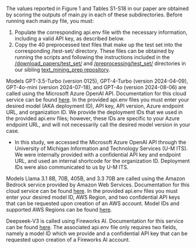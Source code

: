 The values reported in Figure 1 and Tables S1-S18 in our paper are obtained by scoring the outputs of main.py in each of these subdirectories. Before running each main.py file, you must:

1. Populate the corresponding api.env file with the necessary information, including a valid API key, as described below.
2. Copy the 40 preprocessed text files that make up the test set into the corresponding /test-set/ directory. These files can be obtained by running the scripts and following the instructions included in the [/download_papers/test_set/](https://github.com/benjww/text_mining_prep/tree/main/download_papers/test_set/) and [/preprocessing/test_set/](https://github.com/benjww/text_mining_prep/tree/main/preprocessing/test_set/) directories in our sibling [text_mining_prep repository](https://github.com/benjww/text_mining_prep/tree/main/).

Models GPT-3.5-Turbo (version 0125), GPT-4-Turbo (version 2024-04-09), GPT-4o-mini (version 2024-07-18), and GPT-4o (version 2024-08-06) are called using the Microsoft Azure OpenAI API. Documentation for this cloud service can be found [here](https://learn.microsoft.com/en-us/azure/ai-services/openai/reference). In the provided api.env files you must enter your desired model (AKA deployment ID), API key, API version, Azure endpoint URL, and organization ID. We provide the deployment IDs that we used in the provided api.env files; however, these IDs are specific to your Azure endpoint URL, and will not necessarily call the desired model version in your case. 
- In this study, we accessed the Microsoft Azure OpenAI API through the University of Michigan Information and Technology Services (U-M ITS). We were internally provided with a confidential API key and endpoint URL, and used an internal shortcode for the organization ID. Deployment IDs were also communicated to us by U-M ITS. 

Models Llama 3.1 8B, 70B, 405B, and 3.3 70B are called using the Amazon Bedrock service provided by Amazon Web Services. Documentation for this cloud service can be found [here](https://docs.aws.amazon.com/bedrock/). In the provided api.env files you must enter your desired model ID, AWS Region, and two confidential API keys that can be requested upon creation of an AWS account. Model IDs and supported AWS Regions can be found [here](https://docs.aws.amazon.com/bedrock/latest/userguide/models-supported.html). 

Deepseek-V3 is called using Fireworks AI. Documentation for this service can be found [here](https://docs.fireworks.ai/getting-started/introduction). The associated api.env file only requires two fields, namely a model ID which we provide and a confidential API key that can be requested upon creation of a Fireworks AI account. 
 

